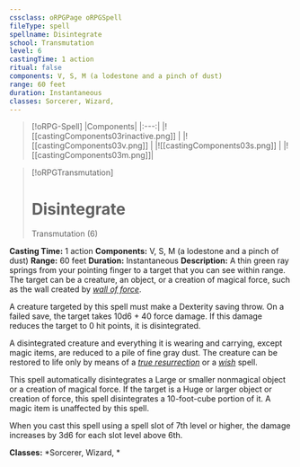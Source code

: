 ```yaml
---
cssclass: oRPGPage oRPGSpell
fileType: spell
spellname: Disintegrate
school: Transmutation
level: 6
castingTime: 1 action
ritual: false
components: V, S, M (a lodestone and a pinch of dust)
range: 60 feet
duration: Instantaneous
classes: Sorcerer, Wizard,
---
```

> [!oRPG-Spell]
> |Components|
> |:---:|
> |![[castingComponents03rinactive.png]] |
> |![[castingComponents03v.png]] |
> |![[castingComponents03s.png]] |
> |![[castingComponents03m.png]]|

> [!oRPGTransmutation]
>#  Disintegrate
> Transmutation  (6)

**Casting Time:** 1 action
**Components:** V, S, M (a lodestone and a pinch of dust)
**Range:** 60 feet
**Duration:**  Instantaneous
**Description:**
A thin green ray springs from your pointing finger to a target that you can see within range. The target can be a creature, an object, or a creation of magical force, such as the wall created by *[wall of force](../wall-of-force/ "wall of force (lvl 5)")*.



 A creature targeted by this spell must make a Dexterity saving throw. On a failed save, the target takes 10d6 + 40 force damage. If this damage reduces the target to 0 hit points, it is disintegrated.



 A disintegrated creature and everything it is wearing and carrying, except magic items, are reduced to a pile of fine gray dust. The creature can be restored to life only by means of a *[true resurrection](../true-resurrection/ "true resurrection (lvl 9)")* or a *[wish](../wish/ "wish (lvl 9)")* spell.



 This spell automatically disintegrates a Large or smaller nonmagical object or a creation of magical force. If the target is a Huge or larger object or creation of force, this spell disintegrates a 10-foot-cube portion of it. A magic item is unaffected by this spell.

When you cast this spell using a spell slot of 7th level or higher, the damage increases by 3d6 for each slot level above 6th.

**Classes:**  *Sorcerer, Wizard, *


